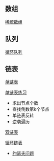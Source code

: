 ## 数组

[稀疏数组](<https://github.com/MaJesTySA/JavaDataStructure/blob/master/src/linear/SparseArray.java>)

## 队列

[循环队列](<https://github.com/MaJesTySA/JavaDataStructure/blob/master/src/linear/CircleArrayQueueDemo.java>)

## 链表

[单链表](<https://github.com/MaJesTySA/JavaDataStructure/blob/master/src/linear/SingleLinkedListDemo.java>)

[单链表练习](<https://github.com/MaJesTySA/JavaDataStructure/blob/master/src/linear/SingleLinkedListExcercise.java>)

- 求出节点个数
- 查找倒数第k个节点
- 单链表反转
- 逆袭遍历

[双链表](<https://github.com/MaJesTySA/JavaDataStructure/blob/master/src/linear/DoubleLinkedListDemo.java>)

[循环链表](https://github.com/MaJesTySA/JavaDataStructure/blob/master/src/linear/CircleLinkedListDemo.java)

- [约瑟夫问题](https://github.com/MaJesTySA/JavaDataStructure/blob/master/src/linear/Josepfu.java)

